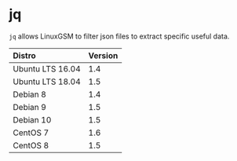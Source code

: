 # jq

`jq` allows LinuxGSM to filter json files to extract specific useful data.

| Distro | Version |
| :--- | :--- |
| Ubuntu LTS 16.04 | 1.4 |
| Ubuntu LTS 18.04 | 1.5 |
| Debian 8 | 1.4 |
| Debian 9 | 1.5 |
| Debian 10 | 1.5 |
| CentOS 7 | 1.6 |
| CentOS 8 | 1.5 |

